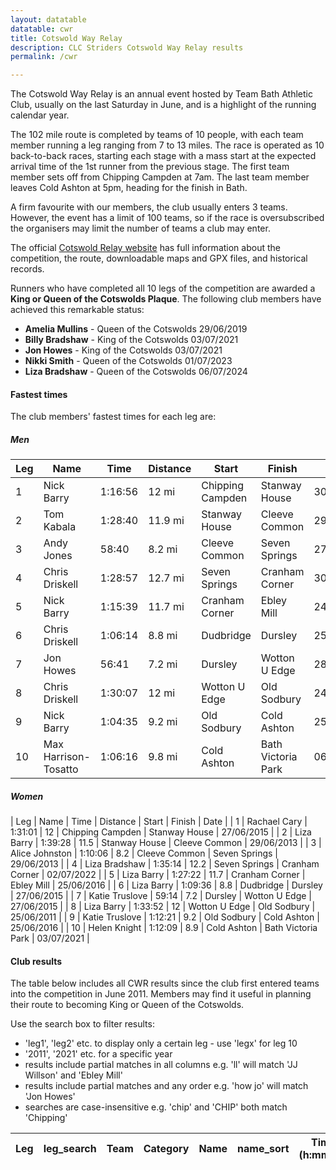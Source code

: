 ```yaml
---
layout: datatable
datatable: cwr
title: Cotswold Way Relay
description: CLC Striders Cotswold Way Relay results
permalink: /cwr

---
```


The Cotswold Way Relay is an annual event hosted by Team Bath Athletic Club, usually on the last Saturday in June, and is a highlight of the running calendar year.

The 102 mile route is completed by teams of 10 people, with each team member running a leg ranging from 7 to 13 miles. The race is operated as 10 back-to-back races, starting each stage with a mass start at the expected arrival time of the 1st runner from the previous stage. The first team member sets off from Chipping Campden at 7am. The last team member leaves Cold Ashton at 5pm, heading for the finish in Bath.

A firm favourite with our members, the club usually enters 3 teams. However, the event has a limit of 100 teams, so if the race is oversubscribed the organisers may limit the number of teams a club may enter.

The official [Cotswold Relay website](https://cotswoldwayrelay.co.uk) has full information about the competition, the route, downloadable maps and GPX files, and historical records.

Runners who have completed all 10 legs of the competition are awarded a **King or Queen of the Cotswolds Plaque**. The following club members have achieved this remarkable status:
- **Amelia Mullins** - Queen of the Cotswolds 29/06/2019
- **Billy Bradshaw** - King of the Cotswolds 03/07/2021
- **Jon Howes** - King of the Cotswolds 03/07/2021
- **Nikki Smith** - Queen of the Cotswolds 01/07/2023
- **Liza Bradshaw** - Queen of the Cotswolds 06/07/2024

#### Fastest times

The club members' fastest times for each leg are:  

##### Men

| Leg | Name | Time | Distance | Start | Finish | Date |
| -- | -- | -- | -- | -- | -- | -- |
| 1 | Nick Barry | 1:16:56 | 12 mi | Chipping Campden | Stanway House | 30/06/2018 |
| 2 | Tom Kabala | 1:28:40 | 11.9 mi | Stanway House | Cleeve Common | 29/06/2019 |
| 3 | Andy Jones | 58:40 | 8.2 mi | Cleeve Common | Seven Springs | 27/06/2015 |
| 4 | Chris Driskell | 1:28:57 | 12.7 mi | Seven Springs | Cranham Corner | 30/06/2012 |
| 5 | Nick Barry | 1:15:39 | 11.7 mi | Cranham Corner | Ebley Mill | 24/06/2017 |
| 6 | Chris Driskell | 1:06:14 | 8.8 mi | Dudbridge | Dursley | 25/06/2011 |
| 7 | Jon Howes | 56:41 | 7.2 mi | Dursley | Wotton U Edge | 28/06/2014 |
| 8 | Chris Driskell | 1:30:07 | 12 mi | Wotton U Edge | Old Sodbury | 24/06/2017 |
| 9 | Nick Barry | 1:04:35 | 9.2 mi | Old Sodbury | Cold Ashton | 25/06/2016 |
| 10 | Max Harrison-Tosatto | 1:06:16 | 9.8 mi | Cold Ashton | Bath Victoria Park | 06/07/2023 |

##### Women

| Leg | Name | Time | Distance | Start | Finish | Date |
| 1 | Rachael Cary | 1:31:01 | 12 | Chipping Campden | Stanway House | 27/06/2015 |
| 2 | Liza Barry | 1:39:28 | 11.5 | Stanway House | Cleeve Common | 29/06/2013 |
| 3 | Alice Johnston | 1:10:06 | 8.2 | Cleeve Common | Seven Springs | 29/06/2013 |
| 4 | Liza Bradshaw | 1:35:14 | 12.2 | Seven Springs | Cranham Corner | 02/07/2022 |
| 5 | Liza Barry | 1:27:22 | 11.7 | Cranham Corner | Ebley Mill | 25/06/2016 |
| 6 | Liza Barry | 1:09:36 | 8.8 | Dudbridge | Dursley | 27/06/2015 |
| 7 | Katie Truslove | 59:14 | 7.2 | Dursley | Wotton U Edge | 27/06/2015 |
| 8 | Liza Barry | 1:33:52 | 12 | Wotton U Edge | Old Sodbury | 25/06/2011 |
| 9 | Katie Truslove | 1:12:21 | 9.2 | Old Sodbury | Cold Ashton | 25/06/2016 |
| 10 | Helen Knight | 1:12:09 | 8.9 | Cold Ashton | Bath Victoria Park | 03/07/2021 |

#### Club results

The table below includes all CWR results since the club first entered teams into the competition in June 2011. Members may find it useful in planning their route to becoming King or Queen of the Cotswolds.

Use the search box to filter results:
- 'leg1', 'leg2' etc. to display only a certain leg - use 'legx' for leg 10
- '2011', '2021' etc. for a specific year
- results include partial matches in all columns e.g. 'll' will match 'JJ Willson' and 'Ebley Mill'
- results include partial matches and any order e.g. 'how jo' will match 'Jon Howes'
- searches are case-insensitive e.g. 'chip' and 'CHIP' both match 'Chipping'

<table id="site_data_cwr" style="width:100%">
    <thead>
        <tr>
            <th data-field="Leg">Leg</th>
            <th data-field="leg_search">leg_search</th>
            <th data-field="Team">Team</th>
            <th data-field="Category">Category</th>
            <th data-field="Name">Name</th>
            <th data-field="name_sort">name_sort</th>
            <th data-field="Time">Time<br>(h:mm:ss)</th>
            <th data-field="time_secs_sort">time_secs_sort</th>
            <th data-field="Distance">Distance<br>(mi)</th>
            <th data-field="Start">Start</th>
            <th data-field="Finish">Finish</th>
            <th data-field="Date">Date</th>
            <th data-field="date_sort">date_sort</th>
        </tr>
    </thead>
</table>

